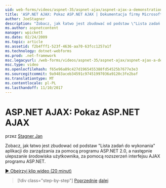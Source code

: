 ```yaml
---
uid: web-forms/videos/aspnet-35/aspnet-ajax/aspnet-ajax-a-demonstration-of-aspnet-ajax
title: 'ASP.NET AJAX: Pokaz ASP.NET AJAX | Dokumentacja firmy Microsoft'
author: JoeStagner
description: "Zobacz, jak łatwo jest zbudować od podstaw \"Lista zadań do wykonania\" aplikacji do zarządzania za pomocą programu ASP.NET 2.0, a następnie ulepszanie środowiska użytkownika, za pomocą kodu ASP.NET AJAX..."
ms.author: aspnetcontent
manager: wpickett
ms.date: 02/24/2009
ms.topic: article
ms.assetid: f2b4fff1-523f-4636-aa70-63fcc1257a1f
ms.technology: dotnet-webforms
ms.prod: .net-framework
msc.legacyurl: /web-forms/videos/aspnet-35/aspnet-ajax/aspnet-ajax-a-demonstration-of-aspnet-ajax
msc.type: video
ms.openlocfilehash: f65e96a89c427d1965455388fd54525b7677e3e3
ms.sourcegitcommit: 9a9483aceb34591c97451997036a9120c3fe2baf
ms.translationtype: MT
ms.contentlocale: pl-PL
ms.lasthandoff: 11/10/2017
---
```

<a name="aspnet-ajax-a-demonstration-of-aspnet-ajax"></a>ASP.NET AJAX: Pokaz ASP.NET AJAX
====================
przez [Stagner Jan](https://github.com/JoeStagner)

Zobacz, jak łatwo jest zbudować od podstaw "Lista zadań do wykonania" aplikacji do zarządzania za pomocą programu ASP.NET 2.0, a następnie ulepszanie środowiska użytkownika, za pomocą rozszerzeń interfejsu AJAX programu ASP.NET.

[&#9654; Obejrzyj klip wideo (20 minut)](https://channel9.msdn.com/Blogs/ASP-NET-Site-Videos/aspnet-ajax-a-demonstration-of-aspnet-ajax)

>[!div class="step-by-step"]
[Poprzednie](creating-and-using-an-ajax-enabled-web-service-in-a-web-site.md)
[dalej](adonet-data-services-with-aspnet-ajax-support.md)
